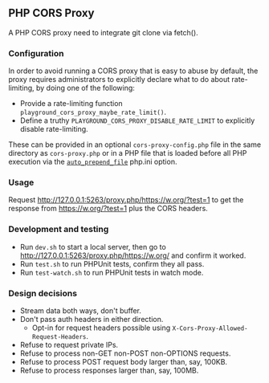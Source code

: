 ## PHP CORS Proxy

A PHP CORS proxy need to integrate git clone via fetch().

### Configuration

In order to avoid running a CORS proxy that is easy to abuse by default, the proxy requires administrators to explicitly declare what to do about rate-limiting, by doing one of the following:

-   Provide a rate-limiting function `playground_cors_proxy_maybe_rate_limit()`.
-   Define a truthy `PLAYGROUND_CORS_PROXY_DISABLE_RATE_LIMIT` to explicitly disable rate-limiting.

These can be provided in an optional `cors-proxy-config.php` file in the same directory as `cors-proxy.php` or in a PHP file that is loaded before all PHP execution via the [`auto_prepend_file`](https://www.php.net/manual/en/ini.core.php#ini.auto-prepend-file) php.ini option.

### Usage

Request http://127.0.0.1:5263/proxy.php/https://w.org/?test=1 to get the response from https://w.org/?test=1 plus the CORS headers.

### Development and testing

-   Run `dev.sh` to start a local server, then go to http://127.0.0.1:5263/proxy.php/https://w.org/ and confirm it worked.
-   Run `test.sh` to run PHPUnit tests, confirm they all pass.
-   Run `test-watch.sh` to run PHPUnit tests in watch mode.

### Design decisions

-   Stream data both ways, don't buffer.
-   Don't pass auth headers in either direction.
    - Opt-in for request headers possible using `X-Cors-Proxy-Allowed-Request-Headers`.
-   Refuse to request private IPs.
-   Refuse to process non-GET non-POST non-OPTIONS requests.
-   Refuse to process POST request body larger than, say, 100KB.
-   Refuse to process responses larger than, say, 100MB.
